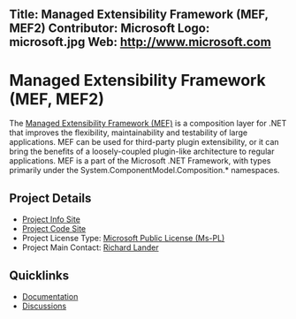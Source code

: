 Title: Managed Extensibility Framework (MEF, MEF2)
Contributor: Microsoft
Logo: microsoft.jpg
Web: http://www.microsoft.com
---
# Managed Extensibility Framework (MEF, MEF2)

The [Managed Extensibility Framework (MEF)](https://mef.codeplex.com/) is a composition layer for .NET that improves the flexibility, maintainability and testability of large applications. MEF can be used for third-party plugin extensibility, or it can bring the benefits of a loosely-coupled plugin-like architecture to regular applications. MEF is a part of the Microsoft .NET Framework, with types primarily under the System.ComponentModel.Composition.* namespaces.

## Project Details
* [Project Info Site](https://mef.codeplex.com/) 
* [Project Code Site](https://mef.codeplex.com/SourceControl/latest) 
* Project License Type: [Microsoft Public License (Ms-PL)](https://mef.codeplex.com/license)
* Project Main Contact: [Richard Lander](https://github.com/richlander) 

## Quicklinks

* [Documentation](https://mef.codeplex.com/documentation) 
* [Discussions](https://mef.codeplex.com/discussions)
